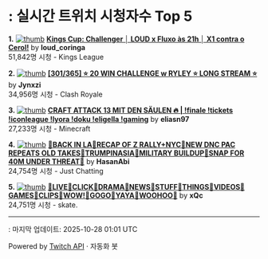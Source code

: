 # : 실시간 트위치 시청자수 Top 5

**1.** [![thumb](https://static-cdn.jtvnw.net/previews-ttv/live_user_loud_coringa-320x180.jpg)](https://twitch.tv/loud_coringa)
**[Kings Cup: Challenger │ LOUD x Fluxo às 21h │ X1 contra o Cerol!](https://twitch.tv/loud_coringa)** by **loud_coringa**<br>51,842명 시청  - Kings League

**2.** [![thumb](https://static-cdn.jtvnw.net/previews-ttv/live_user_jynxzi-320x180.jpg)](https://twitch.tv/Jynxzi)
**[[301/365] ⭐️ 20 WIN CHALLENGE w RYLEY  ⭐️ LONG STREAM ⭐️](https://twitch.tv/Jynxzi)** by **Jynxzi**<br>34,956명 시청  - Clash Royale

**3.** [![thumb](https://static-cdn.jtvnw.net/previews-ttv/live_user_eliasn97-320x180.jpg)](https://twitch.tv/eliasn97)
**[CRAFT ATTACK 13 MIT DEN SÄULEN 🔥 | !finale !tickets !iconleague !lyora !doku !eligella !gaming](https://twitch.tv/eliasn97)** by **eliasn97**<br>27,233명 시청  - Minecraft

**4.** [![thumb](https://static-cdn.jtvnw.net/previews-ttv/live_user_hasanabi-320x180.jpg)](https://twitch.tv/HasanAbi)
**[🚨BACK IN LA🚨RECAP OF Z RALLY+NYC🚨NEW DNC PAC REPEATS OLD TAKES🚨TRUMPINASIA🚨MILITARY BUILDUP🚨SNAP FOR 40M UNDER THREAT🚨](https://twitch.tv/HasanAbi)** by **HasanAbi**<br>24,754명 시청  - Just Chatting

**5.** [![thumb](https://static-cdn.jtvnw.net/previews-ttv/live_user_xqc-320x180.jpg)](https://twitch.tv/xQc)
**[🙋LIVE🙋CLICK🙋DRAMA🙋NEWS🙋STUFF🙋THINGS🙋VIDEOS🙋GAMES🙋CLIPS🙋WOW!🙋GOGO🙋YAYA🙋WOOHOO🙋](https://twitch.tv/xQc)** by **xQc**<br>24,751명 시청  - skate.


---
: 마지막 업데이트: 2025-10-28 01:01 UTC

Powered by [Twitch API](https://dev.twitch.tv/docs/api/reference) · 자동화 봇